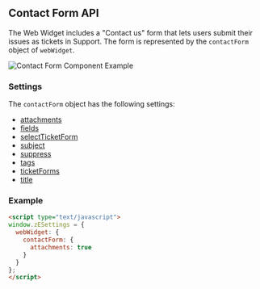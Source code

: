 
## Contact Form API

The Web Widget includes a "Contact us" form that lets users submit their issues as tickets in Support. The form is represented by the `contactForm` object of `webWidget`.

![Contact Form Component Example](https://zen-marketing-documentation.s3.amazonaws.com/docs/en/web-widget/contactForm.png)


### Settings

The `contactForm` object has the following settings:

* [attachments](./settings#attachments)
* [fields](./settings#fields)
* [selectTicketForm](./settings#selectticketform)
* [subject](./settings#subject)
* [suppress](./settings#suppress)
* [tags](./settings#tags)
* [ticketForms](./settings#ticketforms)
* [title](./settings#title)

<a name="example-contact-form"></a>
### Example

```html
<script type="text/javascript">
window.zESettings = {
  webWidget: {
    contactForm: {
      attachments: true
    }
  }
};
</script>
```
